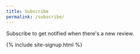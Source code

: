 ```yaml
---
title: Subscribe
permalink: /subscribe/
---
```

Subscribe to get notified when there's a new review.

{% include site-signup.html %}